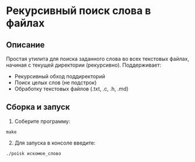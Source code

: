 # Рекурсивный поиск слова в файлах

## Описание
Простая утилита для поиска заданного слова во всех текстовых файлах, 
начиная с текущей директории (рекурсивно). Поддерживает:
- Рекурсивный обход поддиректорий
- Поиск целых слов (не подстрок)
- Обработку текстовых файлов (.txt, .c, .h, .md)

## Сборка и запуск

1. Соберите программу:
```
make
```
2. Для запуска в консоле введите:
```
./poisk искомое_слово
```
